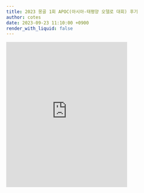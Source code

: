 ```yaml
---
title: 2023 몽골 1회 APOC(아시아-태평양 오델로 대회) 후기
author: cotes
date: 2023-09-23 11:10:00 +0900
render_with_liquid: false
---
```


<iframe marginwidth="0" marginheight="0" frameborder="0" scrolling="no" allowtransparency="true" src="https://reversi-ai.appspot.com/v1.62/hamlite.html?&amp;size=EL&amp;lastmove_check=on&amp;lastmove_mark=num&amp;KIFU=D3C5F6F5E6E3C3D2F4F3C4B5B4D6F2A3A4E7E2G4C2A5G5F7G6B3H3C1F8D1E8G3C6D7B6E1D8H5F1G1H6H7B2A1B1G2H4G7H8C7H1A2A6C8B8G8H2A7B7A8&amp;start_move=40" width="325" height="390"></iframe>